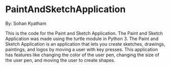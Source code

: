 # PaintAndSketchApplication

By: Sohan Kyatham

This is the code for the Paint and Sketch Application. The Paint and Sketch Application was made using the turtle module in Python 3. The Paint and Sketch Application is an application that lets you create sketches, drawings, paintings, and logos by moving a user with key presses. This application has features like changing the color of the user pen, changing the size of the user pen, and moving the user to create shapes. 
